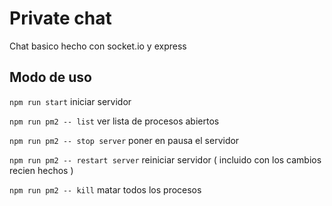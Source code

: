 
# Private chat

Chat basico hecho con socket.io y express

## Modo de uso
`npm run start` iniciar servidor

`npm run pm2 -- list` ver lista de procesos abiertos

`npm run pm2 -- stop server` poner en pausa el servidor

`npm run pm2 -- restart server` reiniciar servidor ( incluido con los cambios recien hechos )

`npm run pm2 -- kill` matar todos los procesos
